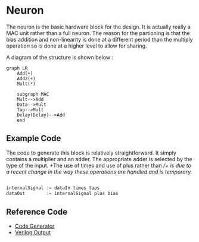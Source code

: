 # Neuron

The neuron is the basic hardware block for the design. It is actually really a MAC unit rather than a full neuron. The reason for the partioning
is that the bias addition and non-linearity is done at a different period than the multiply operation so is done at a higher level to allow
for sharing. 

A diagram of the structure is shown below  : 

```mermaid
graph LR
    Add(+)
    Add2(+)
    Mult(*)

    subgraph MAC
    Mult-->Add
    Data-->Mult
    Tap-->Mult
    Delay(Delay)-->Add
    end
 ```
  
 ## Example Code

The code to generate this block is relatively straightforward. It simply contains a multiplier and an adder. The
appropriate adder is selected by the type of the input. *The use of times and use of plus rather than */+ is due
to a recent change in the way these operations are handled and is temporary.*

```scala

internalSignal := dataIn times taps
dataOut        := internalSignal plus bias

```

## Reference Code

* [Code Generator](../../../src/main/scala/com/simplifide/generate/blocks/neural//Neuron.scala)
* [Verilog Output](../design/)




